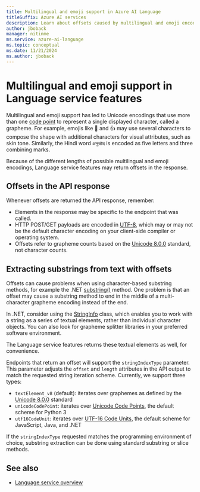 ```yaml
---
title: Multilingual and emoji support in Azure AI Language
titleSuffix: Azure AI services
description: Learn about offsets caused by multilingual and emoji encodings in Language service features.
author: jboback
manager: nitinme
ms.service: azure-ai-language
ms.topic: conceptual
ms.date: 11/21/2024
ms.author: jboback
---
```


# Multilingual and emoji support in Language service features

Multilingual and emoji support has led to Unicode encodings that use more than one [code point](https://wikipedia.org/wiki/Code_point) to represent a single displayed character, called a grapheme. For example, emojis like 🌷 and 👍 may use several characters to compose the shape with additional characters for visual attributes, such as skin tone. Similarly, the Hindi word `अनुच्छेद` is encoded as five letters and three combining marks.

Because of the different lengths of possible multilingual and emoji encodings, Language service features may return offsets in the response.

## Offsets in the API response

Whenever offsets are returned the API response, remember:

* Elements in the response may be specific to the endpoint that was called. 
* HTTP POST/GET payloads are encoded in [UTF-8](https://www.w3schools.com/charsets/ref_html_utf8.asp), which may or may not be the default character encoding on your client-side compiler or operating system.
* Offsets refer to grapheme counts based on the [Unicode 8.0.0](https://unicode.org/versions/Unicode8.0.0) standard, not character counts.

## Extracting substrings from text with offsets

Offsets can cause problems when using character-based substring methods, for example the .NET [substring()](/dotnet/api/system.string.substring) method. One problem is that an offset may cause a substring method to end in the middle of a multi-character grapheme encoding instead of the end.

In .NET, consider using the [StringInfo](/dotnet/api/system.globalization.stringinfo) class, which enables you to work with a string as a series of textual elements, rather than individual character objects. You can also look for grapheme splitter libraries in your preferred software environment. 

The Language service features returns these textual elements as well, for convenience.

Endpoints that return an offset will support the `stringIndexType` parameter. This parameter adjusts the `offset` and `length` attributes in the API output to match the requested string iteration scheme. Currently, we support three types:

- `textElement_v8` (default): iterates over graphemes as defined by the [Unicode 8.0.0](https://unicode.org/versions/Unicode8.0.0) standard
- `unicodeCodePoint`: iterates over [Unicode Code Points](http://www.unicode.org/versions/Unicode13.0.0/ch02.pdf#G25564), the default scheme for Python 3
- `utf16CodeUnit`: iterates over [UTF-16 Code Units](https://unicode.org/faq/utf_bom.html#UTF16), the default scheme for JavaScript, Java, and .NET

If the `stringIndexType` requested matches the programming environment of choice, substring extraction can be done using standard substring or slice methods. 

## See also

* [Language service overview](../overview.md)
